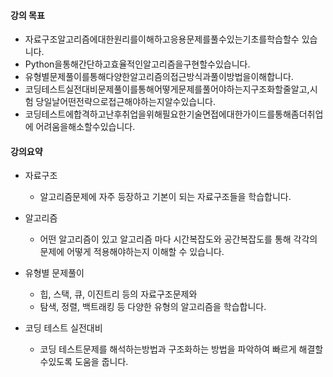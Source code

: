 #### 강의 목표

- 자료구조알고리즘에대한원리를이해하고응용문제를풀수있는기초를학습할수 있습니다. 
- Python을통해간단하고효율적인알고리즘을구현할수있습니다. 
- 유형별문제풀이를통해다양한알고리즘의접근방식과풀이방법을이해합니다. 
- 코딩테스트실전대비문제풀이를통해어떻게문제를풀어야하는지구조화할줄알고,시험 당일날어떤전략으로접근해야하는지알수있습니다. 
- 코딩테스트에합격하고난후취업을위해필요한기술면접에대한가이드를통해좀더취업에 어려움을해소할수있습니다.

#### 강의요약

- 자료구조
  - 알고리즘문제에 자주 등장하고 기본이 되는 자료구조들을 학습합니다. 

- 알고리즘 
  - 어떤 알고리즘이 있고 알고리즘 마다 시간복잡도와 공간복잡도를 통해 각각의 문제에 어떻게 적용해야하는지 이해할 수 있습니다. 
- 유형별 문제풀이
  - 힙, 스택, 큐, 이진트리 등의 자료구조문제와 
  - 탐색, 정렬, 백트래킹 등 다양한 유형의 알고리즘을 학습합니다. 
- 코딩 테스트 실전대비
  - 코딩 테스트문제를 해석하는방법과 구조화하는 방법을 파악하여 빠르게 해결할수있도록 도움을 줍니다.